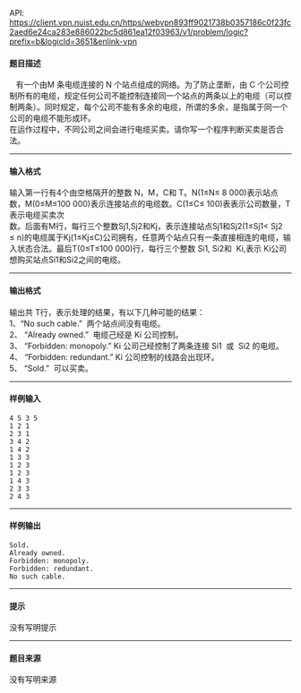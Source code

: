 API: https://client.vpn.nuist.edu.cn/https/webvpn893ff9021738b0357186c0f23fc2aed6e24ca283e886022bc5d861ea12f03963/v1/problem/logic?prefix=b&logicId=3651&enlink-vpn

#### 题目描述

   有一个由M 条电缆连接的 N 个站点组成的网络。为了防止垄断，由 C 个公司控制所有的电缆，规定任何公司不能控制连接同一个站点的两条以上的电缆（可以控制两条）。同时规定，每个公司不能有多余的电缆，所谓的多余，是指属于同一个公司的电缆不能形成环。   
在运作过程中，不同公司之间会进行电缆买卖。请你写一个程序判断买卖是否合法。  

---

#### 输入格式

  
输入第一行有4个由空格隔开的整数 N，M，C和 T。N(1≤N≤ 8 000)表示站点数，M(0≤M≤100 000)表示连接站点的电缆数。C(1≤C≤ 100)表表示公司数量，T 表示电缆买卖次  
数。后面有M行，每行三个整数Sj1,Sj2和Kj，表示连接站点Sj1和Sj2(1≤Sj1< Sj2  ≤ n)的电缆属于Kj(1≤Kj≤C)公司拥有，任意两个站点只有一条直接相连的电缆，输入状态合法。最后T(0≤T≤100 000)行，每行三个整数 Si1, Si2和  Ki,表示 Ki公司想购买站点Si1和Si2之间的电缆。  

---

#### 输出格式

  
输出共 T行，表示处理的结果，有以下几种可能的结果：  
1、“No such cable.”  两个站点间没有电缆。  
2、 “Already owned.”  电缆己经是 Ki 公司控制。  
3、 “Forbidden: monopoly.” Ki 公司己经控制了两条连接 Si1  或  Si2 的电缆。  
4、 “Forbidden: redundant.” Ki 公司控制的线路会出现环。  
5、 “Sold.”  可以买卖。

---

#### 样例输入
```
4 5 3 5 
1 2 1 
2 3 1 
3 4 2 
1 4 2 
1 3 3 
1 2 3 
1 2 3 
1 4 3 
2 3 3 
2 4 3 
```

---

#### 样例输出
```
Sold. 
Already owned. 
Forbidden: monopoly. 
Forbidden: redundant. 
No such cable. 
```

---

#### 提示

没有写明提示

---

#### 题目来源

没有写明来源